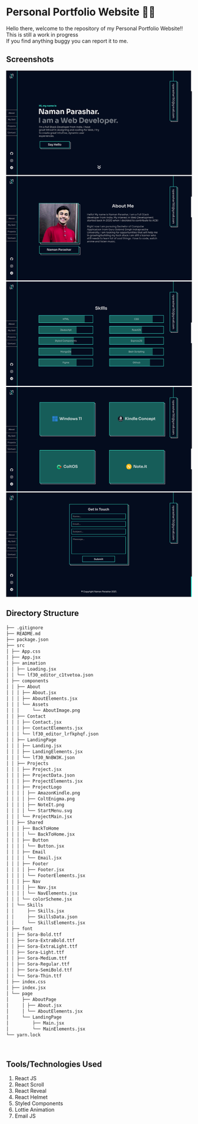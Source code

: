 # Personal Portfolio Website 👨‍💻
Hello there, welcome to the repository of my Personal Portfolio Website!! <br>
This is still a work in progress <br>
If you find anything buggy you can report it to me.
## Screenshots
![Homepage](/screenshots/1.png "Homepage")
![About](/screenshots/2.png "About")
![Skills](/screenshots/3.png "Skills")
![Projects](/screenshots/4.png "Projects")
![Contact](/screenshots/5.png "Contact")
<br>

## Directory Structure 
```.
├── .gitignore
├── README.md
├── package.json
├── src
│ ├── App.css
│ ├── App.jsx
│ ├── animation
│ │ ├── Loading.jsx
│ │ └── lf30_editor_c1tvetoa.json
│ ├── components
│ │ ├── About
│ │ │ ├── About.jsx
│ │ │ ├── AboutElements.jsx
│ │ │ └── Assets
│ │ │     └── AboutImage.png
│ │ ├── Contact
│ │ │ ├── Contact.jsx
│ │ │ ├── ContactElements.jsx
│ │ │ └── lf30_editor_lrfkphqf.json
│ │ ├── LandingPage
│ │ │ ├── Landing.jsx
│ │ │ ├── LandingElements.jsx
│ │ │ └── lf30_NnBW3K.json
│ │ ├── Projects
│ │ │ ├── Project.jsx
│ │ │ ├── ProjectData.json
│ │ │ ├── ProjectElements.jsx
│ │ │ ├── ProjectLogo
│ │ │ │ ├── AmazonKindle.png
│ │ │ │ ├── ColtEnigma.png
│ │ │ │ ├── NoteIt.png
│ │ │ │ └── StartMenu.svg
│ │ │ └── ProjectMain.jsx
│ │ ├── Shared
│ │ │ ├── BackToHome
│ │ │ │ └── BackToHome.jsx
│ │ │ ├── Button
│ │ │ │ └── Button.jsx
│ │ │ ├── Email
│ │ │ │ └── Email.jsx
│ │ │ ├── Footer
│ │ │ │ ├── Footer.jsx
│ │ │ │ └── FooterElements.jsx
│ │ │ ├── Nav
│ │ │ │ ├── Nav.jsx
│ │ │ │ └── NavElements.jsx
│ │ │ └── colorScheme.jsx
│ │ └── Skills
│ │     ├── Skills.jsx
│ │     ├── SkillsData.json
│ │     └── SkillsElements.jsx
│ ├── font
│ │ ├── Sora-Bold.ttf
│ │ ├── Sora-ExtraBold.ttf
│ │ ├── Sora-ExtraLight.ttf
│ │ ├── Sora-Light.ttf
│ │ ├── Sora-Medium.ttf
│ │ ├── Sora-Regular.ttf
│ │ ├── Sora-SemiBold.ttf
│ │ └── Sora-Thin.ttf
│ ├── index.css
│ ├── index.jsx
│ └── page
│     ├── AboutPage
│     │ ├── About.jsx
│     │ └── AboutElements.jsx
│     └── LandingPage
│         ├── Main.jsx
│         └── MainElements.jsx
└── yarn.lock
```
<br>

## Tools/Technologies Used

1) React JS
2) React Scroll
3) React Reveal
4) React Helmet
5) Styled Components
6) Lottie Animation
7) Email JS



